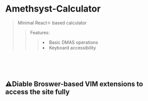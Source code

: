# Amethsyst-Calculator
> Minimal React⚛️ based calculator
>> Features:
>>> <li>Basic DMAS operations <br>
>>> <li> Keyboard accessibility
<br>
<br>
<br>

## ⚠Diable Broswer-based VIM extensions to access the site fully
